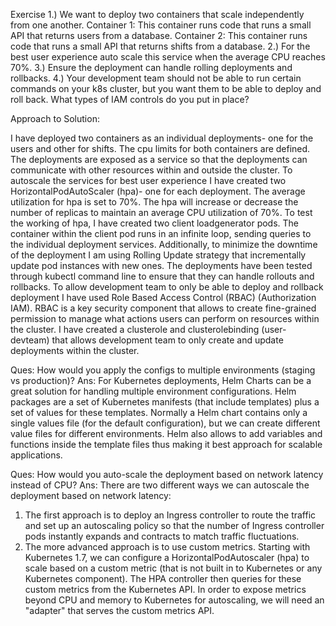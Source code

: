 Exercise
1.) We want to deploy two containers that scale independently from one another.
Container 1: This container runs code that runs a small API that returns users from a database.
Container 2: This container runs code that runs a small API that returns shifts from a database.
2.) For the best user experience auto scale this service when the average CPU reaches 70%.
3.) Ensure the deployment can handle rolling deployments and rollbacks.
4.) Your development team should not be able to run certain commands on your k8s cluster, but you want them to be able to deploy and roll back. What types of IAM controls do you put in place?

Approach to Solution:

I have deployed two containers as an individual deployments- one for the users and other for shifts.
The cpu limits for both containers are defined. 
The deployments are exposed as a service so that the deployments can communicate with other resources within and outside the cluster.
To autoscale the services for best user experience I have created two HorizontalPodAutoScaler (hpa)- one for each deployment. The average utilization for hpa is set to 70%. The hpa will increase or decrease the number of replicas to maintain an average CPU utilization of 70%. 
To test the working of hpa, I have created two client loadgenerator pods. The container within the client pod runs in an infinite loop, sending queries to the individual deployment services. 
Additionally, to minimize the downtime of the deployment I am using Rolling Update strategy that incrementally update pod instances with new ones. The deployments have been tested through kubectl command line to ensure that they can handle rollouts and rollbacks. 
To allow development team to only be able to deploy and rollback deployment I have used Role Based Access Control (RBAC) (Authorization IAM). RBAC is a key security component that allows to create fine-grained permission to manage what actions users can perform on resources within the cluster. I have created a clusterole and clusterolebinding (user- devteam) that allows development team to only create and update deployments within the cluster. 

Ques: How would you apply the configs to multiple environments (staging vs production)?
Ans: For Kubernetes deployments, Helm Charts can be a great solution for handling multiple environment configurations. Helm packages are a set of Kubernetes manifests (that include templates) plus a set of values for these templates. Normally a Helm chart contains only a single values file (for the default configuration), but we can create different value files for different environments. Helm also allows to add variables and functions inside the template files thus making it best approach for scalable applications. 

Ques: How would you auto-scale the deployment based on network latency instead of CPU?
Ans: There are two different ways we can autoscale the deployment based on network latency:
1. The first approach is to deploy an Ingress controller to route the traffic and set up an autoscaling policy so that the number of Ingress controller pods instantly expands and contracts to match traffic fluctuations.
2. The more advanced approach is to use custom metrics. Starting with Kubernetes 1.7, we can configure a HorizontalPodAutoscaler (hpa) to scale based on a custom metric (that is not built in to Kubernetes or any Kubernetes component). The HPA controller then queries for these custom metrics from the Kubernetes API. In order to expose metrics beyond CPU and memory to Kubernetes for autoscaling, we will need an "adapter" that serves the custom metrics API.